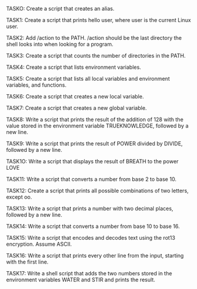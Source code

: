 TASKO: Create a script that creates an alias.

TASK1: Create a script that prints hello user, where user is the current Linux user.

TASK2: Add /action to the PATH. /action should be the last directory the shell looks into when looking for a program.

TASK3: Create a script that counts the number of directories in the PATH.

TASK4: Create a script that lists environment variables.

TASK5: Create a script that lists all local variables and environment variables, and functions.

TASK6: Create a script that creates a new local variable.

TASK7: Create a script that creates a new global variable.

TASK8: Write a script that prints the result of the addition of 128 with the value stored in the environment variable TRUEKNOWLEDGE, followed by a new line.

TASK9: Write a script that prints the result of POWER divided by DIVIDE, followed by a new line.

TASK1O: Write a script that displays the result of BREATH to the power LOVE

TASK11: Write a script that converts a number from base 2 to base 10.

TASK12: Create a script that prints all possible combinations of two letters, except oo.

TASK13: Write a script that prints a number with two decimal places, followed by a new line.

TASK14: Write a script that converts a number from base 10 to base 16.

TASK15: Write a script that encodes and decodes text using the rot13 encryption. Assume ASCII.

TASK16: Write a script that prints every other line from the input, starting with the first line.

TASK17: Write a shell script that adds the two numbers stored in the environment variables WATER and STIR and prints the result.
